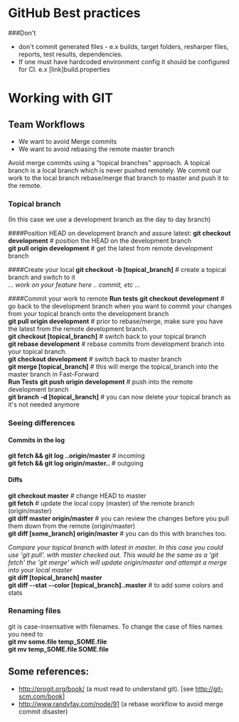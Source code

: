 # GitHub Best practices

###Don't
* don't commit generated files - e.x builds, target folders, resharper files, reports, test results, dependencies.
* If one must have hardcoded environment config it should be configured for CI.  e.x [link]build.properties


# Working with GIT

## Team Workflows

* We want to avoid Merge commits
* We want to avoid rebasing the remote master branch

Avoid merge commits using a "topical branches" approach. A topical branch is a local branch which is never pushed remotely.  We commit our work to the local branch rebase/merge that branch to master and push it to the remote.   

### Topical branch

(In this case we use a development branch as the day to day branch)

####Position HEAD on development branch and assure latest:
**git checkout development**    # position the HEAD on the development branch   
**git pull origin development**	# get the latest from remote development branch   

####Create your local
**git checkout -b [topical_branch]**     # create a topical branch and switch to it   
*... work on your feature here .. commit, etc ...*   

####Commit your work to remote
**Run tests**
**git checkout development**     # go back to the development branch when you want to commit your changes from your topical branch onto the development branch   
**git pull origin development**     # prior to rebase/merge, make sure you have the latest from the remote development branch.    
**git checkout [topical_branch]**	# switch back to your topical branch    
**git rebase development**	# rebase commits from development branch into your topical branch.    
**git checkout development**	# switch back to master branch    
**git merge [topical_branch]**	# this will merge the topical_branch into the master branch in Fast-Forward   
**Run Tests**
**git push origin development**	# push into the remote development branch    
**git branch -d [topical_branch]**	# you can now delete your topical branch as it's not needed anymore   

### Seeing differences
#### Commits in the log
**git fetch && git log ..origin/master** # incoming  
**git fetch && git log origin/master..** # outgoing  

#### Diffs
**git checkout master** # change HEAD to master  
**git fetch** # update the local copy (master) of the remote branch (origin/master)  
**git diff master origin/master**  # you can review the changes before you pull them down from the remote (origin/master)  
**git diff [some_branch] origin/master**  # you can do this with branches too.  

*Compare your topical branch with latest in master. In this case you could use 'git pull'. with master checked out.  This would be the same as a 'git fetch' the 'git merge' which will update origin/master and attempt a merge into your local master*    
**git diff [topical_branch] master**  
**git diff --stat --color [topical_branch]..master** # to add some colors and stats 

### Renaming files  
git is case-insensative with filenames.  To change the case of files names you need to  
**git mv some.file temp_SOME.file**  
**git mv temp_SOME.file SOME.file**

## Some references:

* http://progit.org/book/  (a must read to understand git). [see http://git-scm.com/book]
* http://www.randyfay.com/node/91  (a rebase workflow to avoid merge commit disaster)
